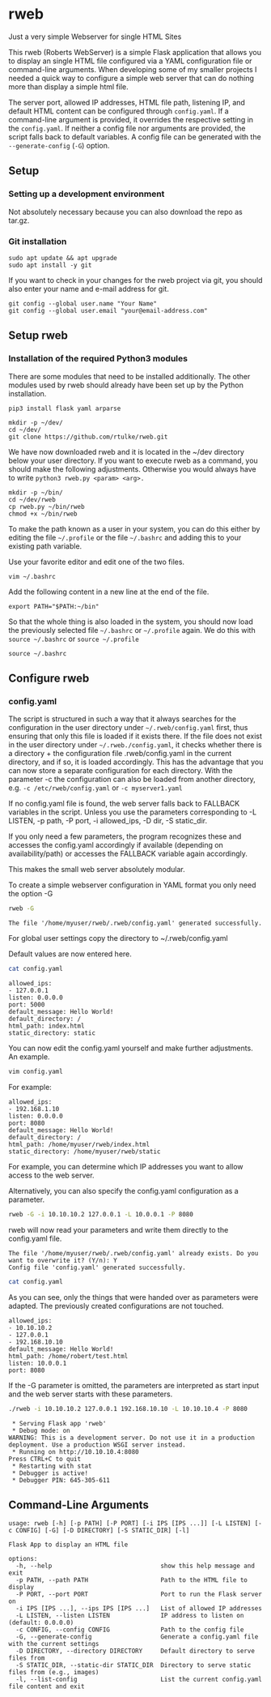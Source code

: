 # rweb
Just a very simple Webserver for single HTML Sites

This rweb (Roberts WebServer) is a simple Flask application that allows you to display an single HTML file configured via a YAML configuration file or command-line arguments. When developing some of my smaller projects I needed a quick way to configure a simple web server that can do nothing more than display a simple html file.

The server port, allowed IP addresses, HTML file path, listening IP, and default HTML content can be configured through `config.yaml`. If a command-line argument is provided, it overrides the respective setting in the `config.yaml`. If neither a config file nor arguments are provided, the script falls back to default variables. A config file can be generated with the `--generate-config` (`-G`) option.


## Setup


### Setting up a development environment

Not absolutely necessary because you can also download the repo as tar.gz.

### Git installation

```
sudo apt update && apt upgrade
sudo apt install -y git
```

If you want to check in your changes for the rweb project via git, you should also enter your name and e-mail address for git.

```
git config --global user.name "Your Name"
git config --global user.email "your@email-address.com"
```

## Setup rweb

### Installation of the required Python3 modules

There are some modules that need to be installed additionally. The other modules used by rweb should already have been set up by the Python installation.

```
pip3 install flask yaml arparse
```

```
mkdir -p ~/dev/
cd ~/dev/
git clone https://github.com/rtulke/rweb.git
```

We have now downloaded rweb and it is located in the ~/dev directory below your user directory. If you want to execute rweb as a command, you should make the following adjustments. Otherwise you would always have to write `python3 rweb.py <param> <arg>.`


```
mkdir -p ~/bin/
cd ~/dev/rweb
cp rweb.py ~/bin/rweb
chmod +x ~/bin/rweb
```

To make the path known as a user in your system, you can do this either by editing the file `~/.profile` or the file `~/.bashrc` and adding this to your existing path variable.

Use your favorite editor and edit one of the two files.

```
vim ~/.bashrc
```

Add the following content in a new line at the end of the file.

```
export PATH="$PATH:~/bin"
``` 
So that the whole thing is also loaded in the system, you should now load the previously selected file `~/.bashrc` or `~/.profile` again. We do this with `source ~/.bashrc` or `source ~/.profile`

```
source ~/.bashrc
```

## Configure rweb

### config.yaml

The script is structured in such a way that it always searches for the configuration in the user directory under `~/.rweb/config.yaml` first, thus ensuring that only this file is loaded if it exists there. If the file does not exist in the user directory under `~/.rweb./config.yaml`, it checks whether there is a directory + the configuration file .rweb/config.yaml in the current directory, and if so, it is loaded accordingly. This has the advantage that you can now store a separate configuration for each directory. With the parameter -c the configuration can also be loaded from another directory, e.g. `-c /etc/rweb/config.yaml` or `-c myserver1.yaml` 

If no config.yaml file is found, the web server falls back to FALLBACK variables in the script. Unless you use the parameters corresponding to -L LISTEN, -p path, -P port, -i allowed_ips, -D dir, -S static_dir.

If you only need a few parameters, the program recognizes these and accesses the config.yaml accordingly if available (depending on availability/path) or accesses the FALLBACK variable again accordingly.

This makes the small web server absolutely modular.

To create a simple webserver configuration in YAML format you only need the option -G

```bash
rweb -G
```

```
The file '/home/myuser/rweb/.rweb/config.yaml' generated successfully.
```

For global user settings copy the directory to ~/.rweb/config.yaml

Default values are now entered here.

```bash
cat config.yaml
```

```
allowed_ips:
- 127.0.0.1
listen: 0.0.0.0
port: 5000
default_message: Hello World!
default_directory: /
html_path: index.html
static_directory: static
```

You can now edit the config.yaml yourself and make further adjustments. An example.

```bash
vim config.yaml
```

For example:

```
allowed_ips:
- 192.168.1.10
listen: 0.0.0.0
port: 8080
default_message: Hello World!
default_directory: /
html_path: /home/myuser/rweb/index.html
static_directory: /home/myuser/rweb/static
```

For example, you can determine which IP addresses you want to allow access to the web server.

Alternatively, you can also specify the config.yaml configuration as a parameter.

```bash
rweb -G -i 10.10.10.2 127.0.0.1 -L 10.0.0.1 -P 8080
```

rweb will now read your parameters and write them directly to the config.yaml file.

```
The file '/home/myuser/rweb/.rweb/config.yaml' already exists. Do you want to overwrite it? (Y/n): Y
Config file 'config.yaml' generated successfully.
```

```bash
cat config.yaml
```

As you can see, only the things that were handed over as parameters were adapted. The previously created configurations are not touched.

```
allowed_ips:
- 10.10.10.2
- 127.0.0.1
- 192.168.10.10
default_message: Hello World!
html_path: /home/robert/test.html
listen: 10.0.0.1
port: 8080
```

If the -G parameter is omitted, the parameters are interpreted as start input and the web server starts with these parameters.

```bash
./rweb -i 10.10.10.2 127.0.0.1 192.168.10.10 -L 10.10.10.4 -P 8080
```

```
 * Serving Flask app 'rweb'
 * Debug mode: on
WARNING: This is a development server. Do not use it in a production deployment. Use a production WSGI server instead.
 * Running on http://10.10.10.4:8080
Press CTRL+C to quit
 * Restarting with stat
 * Debugger is active!
 * Debugger PIN: 645-305-611
```



## Command-Line Arguments

~~~
usage: rweb [-h] [-p PATH] [-P PORT] [-i IPS [IPS ...]] [-L LISTEN] [-c CONFIG] [-G] [-D DIRECTORY] [-S STATIC_DIR] [-l]

Flask App to display an HTML file

options:
  -h, --help                              show this help message and exit
  -p PATH, --path PATH                    Path to the HTML file to display
  -P PORT, --port PORT                    Port to run the Flask server on
  -i IPS [IPS ...], --ips IPS [IPS ...]   List of allowed IP addresses
  -L LISTEN, --listen LISTEN              IP address to listen on (default: 0.0.0.0)
  -c CONFIG, --config CONFIG              Path to the config file
  -G, --generate-config                   Generate a config.yaml file with the current settings
  -D DIRECTORY, --directory DIRECTORY     Default directory to serve files from
  -S STATIC_DIR, --static-dir STATIC_DIR  Directory to serve static files from (e.g., images)
  -l, --list-config                       List the current config.yaml file content and exit
~~~
